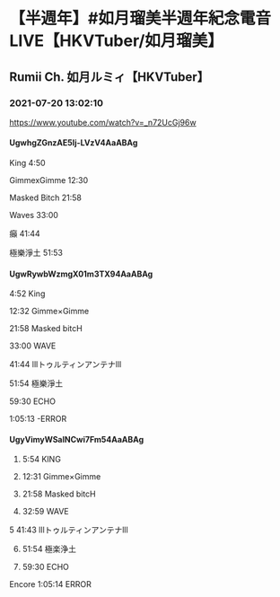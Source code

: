 # 【半週年】#如月瑠美半週年紀念電音LIVE【HKVTuber/如月瑠美】

## Rumii Ch. 如月ルミィ【HKVTuber】

### 2021-07-20 13:02:10

https://www.youtube.com/watch?v=_n72UcGj96w

#### UgwhgZGnzAE5Ij-LVzV4AaABAg

King 4:50

GimmexGimme 12:30

Masked Bitch 21:58

Waves 33:00

癲 41:44

極樂淨土 51:53



#### UgwRywbWzmgX01m3TX94AaABAg

4:52 King

12:32 Gimme×Gimme

21:58 Masked bitcH

33:00 WAVE

41:44 lllトゥルティンアンテナlll

51:54 極樂淨土

59:30 ECHO

1:05:13 -ERROR



#### UgyVimyWSalNCwi7Fm54AaABAg

1. 5:54 KING

2. 12:31 Gimme×Gimme

3. 21:58 Masked bitcH

4. 32:59 WAVE

5 41:43 lllトゥルティンアンテナlll

6. 51:54 極楽浄土

7. 59:30 ECHO

Encore 1:05:14 ERROR

